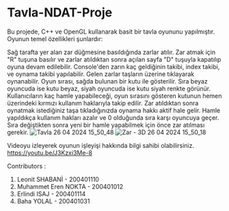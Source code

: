 # Tavla-NDAT-Proje

Bu projede, C++ ve OpenGL kullanarak basit bir tavla oyununu yapılmıştır. Oyunun temel özellikleri şunlardır:

Sağ tarafta yer alan zar düğmesine basıldığında zarlar atılır.
Zar atmak için "R" tuşuna basılır ve zarlar atıldıktan sonra açılan sayfa "D" tuşuyla kapatılıp oyuna devam edilebilir.
Console'den zarın kaç geldiğinin takibi, index takibi, ve oynama takibi yapılabilir.
Gelen zarlar taşların üzerine tıklayarak oynanabilir.
Oyun sırası, sağda bulunan bir kutu ile gösterilir. Sıra beyaz oyuncuda ise kutu beyaz, siyah oyuncuda ise kutu siyah renkte görünür.
Kullanıcıların kaç hamle yapabileceği, oyun sırasını gösteren kutunun hemen üzerindeki kırmızı kullanım haklarıyla takip edilir.
Zar atıldıktan sonra oynatmak istediğiniz taşa tıkladığınızda oynama hakkı aktif hale gelir. Hamle yapıldıkça kullanım hakları azalır ve 0 olduğunda sıra karşı oyuncuya geçer.
Sıra değiştikten sonra yeni bir hamle yapabilmek için önce zar atılması gerekir.
![Tavla 26 04 2024 15_50_48](https://github.com/Bahayll/Tavla-NDAT-Proje/assets/120746431/d11ec60a-e9a3-4333-981a-97ebe310c488)
![Zar - 3D 26 04 2024 15_50_18](https://github.com/Bahayll/Tavla-NDAT-Proje/assets/120746431/16b37885-ef4e-4855-a939-29593b5e3cdc)

Videoyu izleyerek oyunun işleyişi hakkında bilgi sahibi olabilirsiniz.
https://youtu.be/J3Kzxi3Me-8

Contributors :

1. Leonit SHABANİ - 200401110
2. Muhammet Eren NOKTA - 200401012
3. Erlindi ISAJ - 200401114
4. Baha YOLAL - 200401031
